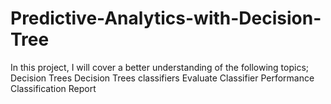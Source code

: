 # Predictive-Analytics-with-Decision-Tree
In this project, I will cover a better understanding of the following topics;  Decision Trees Decision Trees classifiers Evaluate Classifier Performance Classification Report
